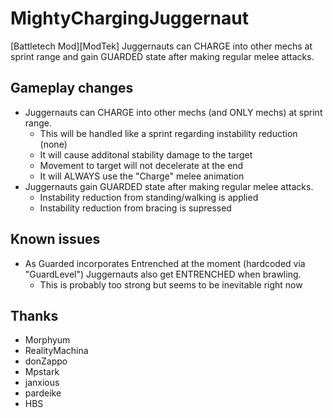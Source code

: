 # MightyChargingJuggernaut

[Battletech Mod][ModTek] Juggernauts can CHARGE into other mechs at sprint range and gain GUARDED state after making regular melee attacks.

## Gameplay changes
- Juggernauts can CHARGE into other mechs (and ONLY mechs) at sprint range.
	- This will be handled like a sprint regarding instability reduction (none)
	- It will cause additonal stability damage to the target
	- Movement to target will not decelerate at the end
	- It will ALWAYS use the "Charge" melee animation
- Juggernauts gain GUARDED state after making regular melee attacks.
	- Instability reduction from standing/walking is applied
	- Instability reduction from bracing is supressed

## Known issues
- As Guarded incorporates Entrenched at the moment (hardcoded via "GuardLevel") Juggernauts also get ENTRENCHED when brawling.
	- This is probably too strong but seems to be inevitable right now

## Thanks
* Morphyum
* RealityMachina
* donZappo
* Mpstark
* janxious
* pardeike
* HBS